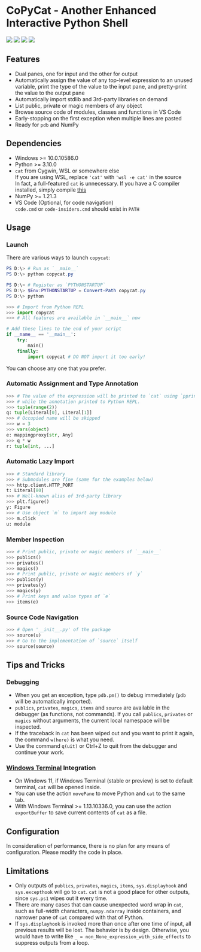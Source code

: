 # CoPyCat - Another Enhanced Interactive Python Shell
[![][1]][2] [![][3]][4] ![][5] ![][6]
## Features
- Dual panes, one for input and the other for output
- Automatically assign the value of any top-level expression to an unused
  variable, print the type of the value to the input pane, and pretty-print the
  value to the output pane
- Automatically import stdlib and 3rd-party libraries on demand
- List public, private or magic members of any object
- Browse source code of modules, classes and functions in VS Code
- Early-stopping on the first exception when multiple lines are pasted
- Ready for `pdb` and NumPy
## Dependencies
- Windows >= 10.0.10586.0
- Python >= 3.10.0
- `cat` from Cygwin, WSL or somewhere else  
  If you are using WSL, replace `'cat'` with `'wsl -e cat'` in the source  
  In fact, a full-featured `cat` is unnecessary.
  If you have a C compiler installed, simply compile [this][7]
- NumPy >= 1.21.3
- VS Code (Optional, for code navigation)  
  `code.cmd` or `code-insiders.cmd` should exist in `PATH`
## Usage
### Launch
There are various ways to launch `copycat`:
```powershell
PS D:\> # Run as `__main__`
PS D:\> python copycat.py
```
```powershell
PS D:\> # Register as `PYTHONSTARTUP`
PS D:\> $Env:PYTHONSTARTUP = Convert-Path copycat.py
PS D:\> python
```
```py
>>> # Import from Python REPL
>>> import copycat
>>> # All features are available in `__main__` now
```
```py
# Add these lines to the end of your script
if __name__ == '__main__':
    try:
        main()
    finally:
        import copycat # DO NOT import it too early!
```
You can choose any one that you prefer.
### Automatic Assignment and Type Annotation
```py
>>> # The value of the expression will be printed to `cat` using `pprint`,
>>> # while the annotation printed to Python REPL.
>>> tuple(range(2))
q: tuple[Literal[0], Literal[1]]
>>> # Occupied name will be skipped
>>> w = 3
>>> vars(object)
e: mappingproxy[str, Any]
>>> q * w
r: tuple[int, ...]
```
### Automatic Lazy Import
```py
>>> # Standard library
>>> # Submodules are fine (same for the examples below)
>>> http.client.HTTP_PORT
t: Literal[80]
>>> # Well-known alias of 3rd-party library
>>> plt.figure()
y: Figure
>>> # Use object `m` to import any module
>>> m.click
u: module
```
### Member Inspection
```py
>>> # Print public, private or magic members of `__main__`
>>> publics()
>>> privates()
>>> magics()
>>> # Print public, private or magic members of `y`
>>> publics(y)
>>> privates(y)
>>> magics(y)
>>> # Print keys and value types of `e`
>>> items(e)
```
### Source Code Navigation
```py
>>> # Open '__init__.py' of the package
>>> source(u)
>>> # Go to the implementation of `source` itself
>>> source(source)
```
## Tips and Tricks
### Debugging
- When you get an exception, type `pdb.pm()` to debug immediately
  (`pdb` will be automatically imported).
- `publics`, `privates`, `magics`, `items` and `source` are available in the
  debugger (as functions, not commands). If you call `publics`, `privates` or
  `magics` without arguments, the current local namespace will be inspected.
- If the traceback in `cat` has been wiped out and you want to print it again,
  the command `w(here)` is what you need.
- Use the command `q(uit)` or Ctrl+Z to quit from the debugger and
  continue your work.
### [Windows Terminal][8] Integration
- On Windows 11, if Windows Terminal (stable or preview) is set to default
  terminal, `cat` will be opened inside.
- You can use the action `movePane` to move Python and `cat` to the same tab.
- With Windows Terminal >= 1.13.10336.0, you can use the action `exportBuffer`
  to save current contents of `cat` as a file.
## Configuration
In consideration of performance, there is no plan for any means of
configuration. Please modify the code in place.
## Limitations
- Only outputs of `publics`, `privates`, `magics`, `items`, `sys.displayhook`
  and `sys.excepthook` will go to `cat`. `cat` is not a good place for other
  outputs, since `sys.ps1` wipes out it every time.
- There are many cases that can cause unexpected word wrap in `cat`, such as
  full-width characters, `numpy.ndarray` inside containers, and narrower pane
  of `cat` compared with that of Python.
- If `sys.displayhook` is invoked more than once after one time of input, all
  previous results will be lost. The behavior is by design. Otherwise, you
  would have to write like `_ = non_None_expression_with_side_effects`
  to suppress outputs from a loop.

[1]: https://img.shields.io/badge/license-GPL--2.0--only-blue.svg
[2]: https://github.com/snekdesign/copycat/blob/main/LICENSE#L1-L339
[3]: https://img.shields.io/badge/license-Anti--996-blue.svg
[4]: https://github.com/snekdesign/copycat/blob/main/LICENSE#L343-L388
[5]: https://img.shields.io/badge/platform-windows-lightgrey.svg
[6]: https://img.shields.io/badge/python-3.10_%7C_3.11-blue.svg
[7]: https://rosettacode.org/wiki/Copy_stdin_to_stdout#C
[8]: https://github.com/microsoft/terminal

